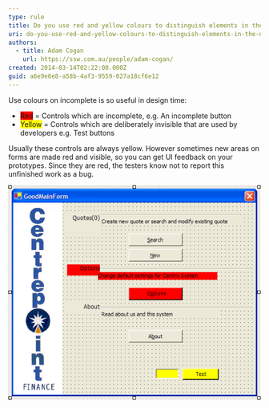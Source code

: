 ```yaml
---
type: rule
title: Do you use red and yellow colours to distinguish elements in the designer?
uri: do-you-use-red-and-yellow-colours-to-distinguish-elements-in-the-designer
authors:
  - title: Adam Cogan
    url: https://ssw.com.au/people/adam-cogan/
created: 2014-03-14T02:22:00.000Z
guid: a6e9e6e8-a58b-4af3-9559-027a18cf6e12
---
```

Use colours on incomplete is so useful in design time:

* <span style="background-color:red">Red</span> = Controls which are incomplete, e.g. An incomplete button
* <span style="background-color:yellow">Yellow</span> = Controls which are deliberately invisible that are used by developers e.g. Test buttons

<!--endintro-->

Usually these controls are always yellow. However sometimes new areas on forms are made red and visible, so you can get UI feedback on your prototypes. Since they are red, the testers know not to report this unfinished work as a bug. 

![Figure: Invisible controls highlighted in yellow, and incomplete items highlighted in red](redyellowdesigner.gif)
